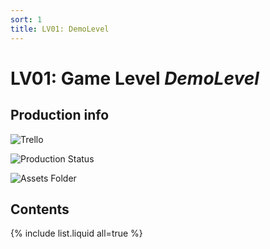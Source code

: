 ```yaml
---
sort: 1
title: LV01: DemoLevel
---
```


# LV01: Game Level *DemoLevel*

## Production info

![Trello](https://wwww.google.com)

![Production Status](https://wwww.google.com)

![Assets Folder](https://wwww.google.com)

## Contents

{% include list.liquid all=true %}

